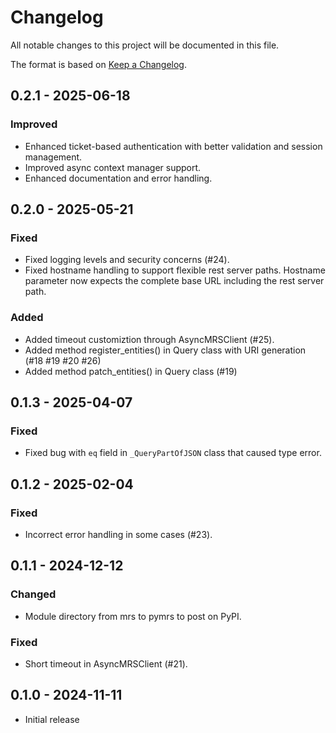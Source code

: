 # Changelog

All notable changes to this project will be documented in this file.

The format is based on [Keep a Changelog](https://keepachangelog.com/en/1.0.0/).

## 0.2.1 - 2025-06-18

### Improved

- Enhanced ticket-based authentication with better validation and session management.
- Improved async context manager support.
- Enhanced documentation and error handling.

## 0.2.0 - 2025-05-21

### Fixed 

- Fixed logging levels and security concerns (#24).
- Fixed hostname handling to support flexible rest server paths. Hostname parameter now expects the complete base URL including the rest server path.

### Added

- Added timeout customiztion through AsyncMRSClient (#25).
- Added method register_entities() in Query class with URI generation (#18 #19 #20 #26)
- Added method patch_entities() in Query class (#19)

## 0.1.3 - 2025-04-07

### Fixed

- Fixed bug with `eq` field in `_QueryPartOfJSON` class that caused type error.

## 0.1.2 - 2025-02-04

### Fixed

- Incorrect error handling in some cases (#23).

## 0.1.1 - 2024-12-12

### Changed

- Module directory from mrs to pymrs to post on PyPI.

### Fixed

- Short timeout in AsyncMRSClient (#21).

## 0.1.0 - 2024-11-11

- Initial release


